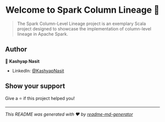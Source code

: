 <h1 align="center">Welcome to Spark Column Lineage 👋</h1>
<p>
</p>

> The Spark Column-Level Lineage project is an exemplary Scala project designed to showcase the implementation of column-level lineage in Apache Spark.

## Author

👤 **Kashyap Nasit**

* LinkedIn: [@KashyapNasit](https://linkedin.com/in/kashyapnasit)

## Show your support

Give a ⭐️ if this project helped you!

***
_This README was generated with ❤️ by [readme-md-generator](https://github.com/kefranabg/readme-md-generator)_